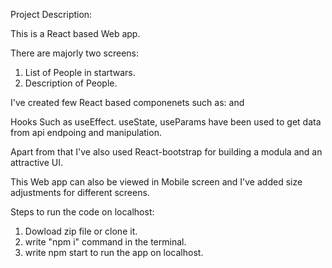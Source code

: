 Project Description:

This is a React based Web app.

There are majorly two screens:
  1. List of People in startwars.
  2. Description of People.
  
I've created few React based componenets such as: 
<People/> and <PeopleDesc/>

Hooks Such as useEffect. useState, useParams have been used to get data from api endpoing and manipulation.

Apart from that I've also used React-bootstrap for building a modula and an attractive UI.

This Web app can also be viewed in Mobile screen and I've added size adjustments for different screens.


Steps to run the code on localhost:
1. Dowload zip file or clone it.
2. write "npm i" command in the terminal.
3. write npm start to run the app on localhost.

